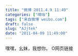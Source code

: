 ```yaml
---
title: "微博 2011.4.9 11:49"
categories: ["嘀咕"]
tags: ["来自微博 weibo.com"]
draft: false
slug: "AJjtek"
date: "2011-04-09 11:49:00"
---
```


<p>嘿嘿，幺妹，我想你。 O网页链接 ​​​​</p>
